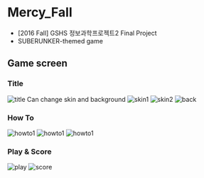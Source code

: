 # Mercy_Fall
- [2016 Fall] GSHS 정보과학프로젝트2 Final Project
- SUBERUNKER-themed game

## Game screen
### Title
![title](images/title.png)
Can change skin and background
![skin1](images/skin1.png)
![skin2](images/skin2.png)
![back](images/background.png)

### How To
![howto1](images/howto1.png)
![howto1](images/howto1.png)
![howto1](images/howto1.png)

### Play & Score
![play](images/play.png)
![score](images/score.png)